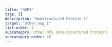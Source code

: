 ```yaml
---
title: "NSP1"
tags: []
description: "Nonstructured Protein 1"
target: "other_nsp_1"
list-order: 1
subcategory: Other NPS (Non-Structured Protein)
subcategory-order: 40
---
```


